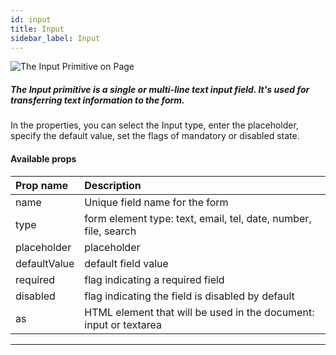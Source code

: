 ```yaml
---
id: input
title: Input
sidebar_label: Input
---
```


![The Input Primitive on Page](/scr/primitives-input.png)

##### The Input primitive is a single or multi-line text input field. It's used for transferring text information to the form.

In the properties, you can select the Input type, enter the placeholder, specify the default value, set the flags of mandatory or disabled state.

#### Available props

| Prop name    | Description                                                       |
| :----------- | :---------------------------------------------------------------- |
| name         | Unique field name for the form                                    |
| type         | form element type: text, email, tel, date, number, file, search   |
| placeholder  | placeholder                                                       |
| defaultValue | default field value                                               |
| required     | flag indicating a required field                                  |
| disabled     | flag indicating the field is disabled by default                  |
| as           | HTML element that will be used in the document: input or textarea |

---
